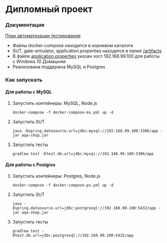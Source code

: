 # Дипломный проект

### Документация

[План автоматизации тестирования](https://github.com/falkona/qa-diploma/blob/master/docs/Plan.md)

* Файлы docker-compose находится в корневом каталоге
* SUT, gate-simulator, application.properties находятся в папке [/artifacts](https://github.com/falkona/qa-diploma/tree/master/artifacts)
* В файле [application.properties](https://github.com/falkona/qa-diploma/blob/master/artifacts/application.properties) указан хост 192.168.99.100 для работы с Windows 10 Домашняя
* Реализована поддержка MySQL и Postgres

### Как запускать

#### Для работы с MySQL
1. Запустить контейнеры: MySQL, Node.js
    ```
    docker-compose -f docker-compose-ms.yml up -d 
    ```

2. Запустить SUT
    ```
    java -Dspring.datasource.url=jdbc:mysql://192.168.99.100:3306/app -jar aqa-shop.jar
    ```

3. Запустить тесты
    ```
    gradlew test -Dtest.db.url=jdbc:mysql://192.168.99.100:3306/app
    ```
   
#### Для работы с Postgres
1. Запустить контейнеры: Postgres, Node.js
    ```
    docker-compose -f docker-compose-ps.yml up -d  
    ```

2. Запустить SUT
    ```
    java -Dspring.datasource.url=jdbc:postgresql://192.168.99.100:5432/app -jar aqa-shop.jar
    ```

3. Запустить тесты
    ```
    gradlew test -Dtest.db.url=jdbc:postgresql://192.168.99.100:5432/app
    ```